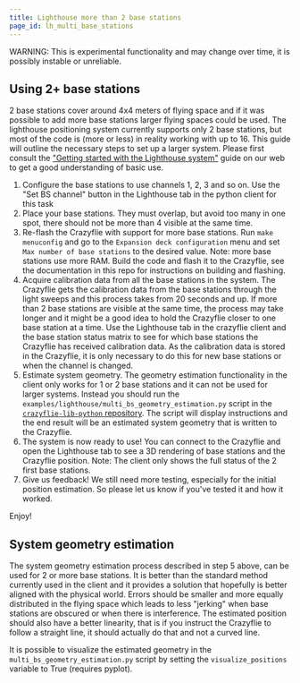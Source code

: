 ```yaml
---
title: Lighthouse more than 2 base stations
page_id: lh_multi_base_stations
---
```


WARNING: This is experimental functionality and may change over time, it is possibly instable or unreliable.

## Using 2+ base stations

2 base stations cover around 4x4 meters of flying space and if it was possible to add more base stations larger flying
spaces could be used. The lighthouse positioning system currently supports only 2 base stations, but most of the code
is (more or less) in reality working with up to 16. This guide will outline the necessary steps to set up a larger
system. Please first consult the ["Getting started with the Lighthouse system"](https://www.bitcraze.io/documentation/tutorials/getting-started-with-lighthouse/)
guide on our web to get a good understanding of basic use.

1. Configure the base stations to use channels 1, 2, 3 and so on. Use the "Set BS channel" button in the Lighthouse tab
in the python client for this task
2. Place your base stations. They must overlap, but avoid too many in one spot, there should not be more than 4 visible
at the same time.
3. Re-flash the Crazyflie with support for more base stations. Run `make menuconfig` and go to the `Expansion deck configuration`
menu and set `Max number of base stations` to the desired value. Note: more base stations use more RAM. Build the code and
flash it to the Crazyflie, see the documentation in this repo for instructions on building and flashing.
4. Acquire calibration data from all the base stations in the system. The Crazyflie gets the calibration data from the
base stations through the light sweeps and this process takes from 20 seconds and up. If more than 2 base stations are
visible at the same time, the process may take longer and it might be a good idea to hold the Crazyflie closer to one
base station at a time. Use the Lighthouse tab in the crazyflie client and the base station status matrix to see for which
base stations the Crazyflie has received calibration data.
As the calibration data is stored in the Crazyflie, it is only necessary to do this for new base stations or when the
channel is changed.
5. Estimate system geometry. The geometry estimation functionality in the client only works for 1 or 2 base stations
and it can not be used for larger systems. Instead you should run the `examples/lighthouse/multi_bs_geometry_estimation.py`
script in the [`crazyflie-lib-python` repository](https://github.com/bitcraze/crazyflie-lib-python). The script
will display instructions and the end result will be an estimated system geometry that is written to the Crazyflie.
6. The system is now ready to use! You can connect to the Crazyflie and open the Lighthouse tab to see a 3D rendering
of base stations and the Crazyflie position. Note: The client only shows the full status of the 2 first base stations.
7. Give us feedback! We still need more testing, especially for the initial position estimation. So please
let us know if you've tested it and how it worked.

Enjoy!

## System geometry estimation

The system geometry estimation process described in step 5 above, can be used for 2 or more base stations. It is
better than the standard method currently used in the client and it provides a solution that hopefully is better
aligned with the physical world. Errors should be smaller and more equally distributed in the flying space which
leads to less "jerking" when base stations are obscured or when there is interference. The estimated position should
also have a better linearity, that is if you instruct the Crazyflie to follow a straight line, it should actually do
that and not a curved line.

It is possible to visualize the estimated geometry in the `multi_bs_geometry_estimation.py` script by setting the
`visualize_positions` variable to True (requires pyplot).
